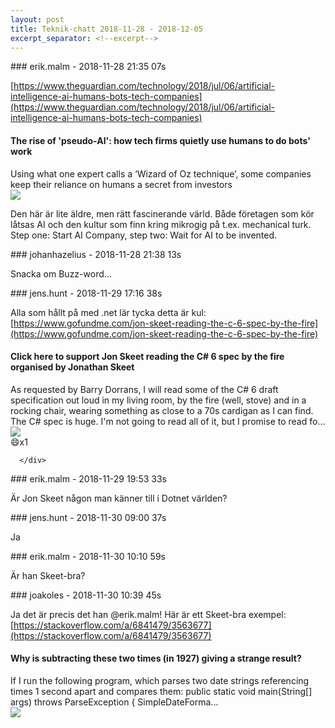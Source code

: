 ```yaml
---
layout: post
title: Teknik-chatt 2018-11-28 - 2018-12-05
excerpt_separator: <!--excerpt-->
---
```

<section class="message" markdown="1">
### erik.malm - 2018-11-28 21:35 07s

[https://www.theguardian.com/technology/2018/jul/06/artificial-intelligence-ai-humans-bots-tech-companies](https://www.theguardian.com/technology/2018/jul/06/artificial-intelligence-ai-humans-bots-tech-companies)

<div class="attachment"><h4>The rise of 'pseudo-AI': how tech firms quietly use humans to do bots' work</h4><div class="text">Using what one expert calls a ‘Wizard of Oz technique’, some companies keep their reliance on humans a secret from investors</div>
<a href="https://www.theguardian.com/technology/2018/jul/06/artificial-intelligence-ai-humans-bots-tech-companies"><img src="https://i.guim.co.uk/img/media/dd988ca35ee7f58bbc6217148c8a1492785aed4e/0_95_5758_3454/master/5758.jpg?width=1200&height=630&quality=85&auto=format&fit=crop&overlay-align=bottom%2Cleft&overlay-width=100p&overlay-base64=L2ltZy9zdGF0aWMvb3ZlcmxheXMvdGctZGVmYXVsdC5wbmc&s=c8d13e1f6d00ad6a61596ebfd0632198" fallback="The rise of 'pseudo-AI': how tech firms quietly use humans to do bots' work"/></a></div>
    
Den här är lite äldre, men rätt fascinerande värld. Både företagen som kör låtsas AI och den kultur som finn kring mikrogig på t.ex. mechanical turk.
Step one: Start AI Company, step two: Wait for AI to be invented.
</section>
<section class="message" markdown="1">
### johanhazelius - 2018-11-28 21:38 13s

Snacka om Buzz-word...
</section>
<section class="message" markdown="1">
### jens.hunt - 2018-11-29 17:16 38s

Alla som hållt på med .net lär tycka detta är kul: [https://www.gofundme.com/jon-skeet-reading-the-c-6-spec-by-the-fire](https://www.gofundme.com/jon-skeet-reading-the-c-6-spec-by-the-fire)

<div class="attachment"><h4>Click here to support Jon Skeet reading the C# 6 spec by the fire organised by Jonathan Skeet</h4><div class="text">As requested by Barry Dorrans, I will read some of the C# 6 draft specification out loud in my living room, by the fire (well, stove) and in a rocking chair, wearing something as close to a 70s cardigan as I can find. The C# spec is huge. I'm not going to read all of it, but I promise to read fo...</div>
<a href="https://www.gofundme.com/jon-skeet-reading-the-c-6-spec-by-the-fire"><img src="https://d2g8igdw686xgo.cloudfront.net/34951560_1543502450281799_r.jpeg" fallback="Click here to support Jon Skeet reading the C# 6 spec by the fire organised by Jonathan Skeet"/></a></div>
    
<div class="reactionsDiv">
<div class="reactionDiv">
<span title="joakoles reacted this way." class="reactionSpan">
😄x1</span>
</div>
     
      </div>
    
</section>
<section class="message" markdown="1">
### erik.malm - 2018-11-29 19:53 33s

Är Jon Skeet någon man känner till i Dotnet världen?
</section>
<section class="message" markdown="1">
### jens.hunt - 2018-11-30 09:00 37s

Ja
</section>
<section class="message" markdown="1">
### erik.malm - 2018-11-30 10:10 59s

Är han Skeet-bra?
</section>
<section class="message" markdown="1">
### joakoles - 2018-11-30 10:39 45s

Ja det är precis det han @erik.malm! Här är ett Skeet-bra exempel: [https://stackoverflow.com/a/6841479/3563677](https://stackoverflow.com/a/6841479/3563677)

<div class="attachment"><h4>Why is subtracting these two times (in 1927) giving a strange result?</h4><div class="text">If I run the following program, which parses two date strings referencing times 1 second apart and compares them: public static void main(String[] args) throws ParseException { SimpleDateForma...</div>
<a href="https://stackoverflow.com/a/6841479/3563677"><div class="linkdiv"><img src="/assets/blogAssets/Why is subtracting these two times (in 1927) giving a strange result?" fallback="Why is subtracting these two times (in 1927) giving a strange result?"/></div></a></div>
    

<!--excerpt-->
</section>